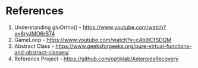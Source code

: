 # References
1. Understanding gluOrtho() - https://www.youtube.com/watch?v=8ryJMO6rBT4
2. GameLoop - https://www.youtube.com/watch?v=c4b9lCfSDQM
3. Abstract Class - https://www.geeksforgeeks.org/pure-virtual-functions-and-abstract-classes/
4. Reference Project - https://github.com/optiklab/AsteroidsRecovery 